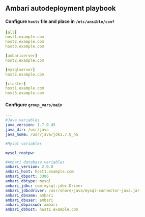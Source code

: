 ## Ambari autodeployment playbook

#### Configure `hosts` file and place in `/etc/ansible/conf`
```yml
[all]
host1.example.com
host2.example.com
host3.example.com

[ambariserver]
host2.example.com

[mysqlserver]
host2.example.com

[cluster]
host1.example.com
host3.example.com

```


#### Configure `group_vars/main`

```yml
---
#Java variables
java_version: 1.7.0_45
java_dir: /usr/java
java_home: /usr/java/jdk1.7.0_45

#Mysql variables

mysql_rootpw:

#Ambari database variables
ambari_version: 2.0.0
ambari_host: host1.example.com
ambari_dbport: 3306
ambari_dbtype: mysql
ambari_jdbc: com.mysql.jdbc.Driver
ambari_jdbcdriver: /usr/share/java/mysql-connector-java.jar
ambari_dbname: ambari
ambari_dbuser: ambari
ambari_dbpasswd: ambari
ambari_dbhost: host1.example.com 
```
